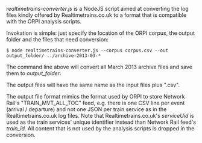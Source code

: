 *realtimetrains-converter.js* is a NodeJS script aimed at converting the log files kindly offered by Realtimetrains.co.uk to a format that is compatible with the ORPI analysis scripts. 

Invokation is simple: just specify the location of the ORPI corpus, the output folder and the files that need conversion:

    $ node realtimetrains-converter.js --corpus corpus.csv --out output_folder/ ../archive-2013-03-*  

The command line above will convert all March 2013 archive files and save them to *output_folder*.

The output files will have the same name as the input files plus ".csv". 

The output file format mimics the format used by ORPI to store Network Rail's "TRAIN_MVT_ALL_TOC" feed, e.g. there is one CSV line per event (arrival / departure) and not one JSON per train service as in the Realtimetrains.co.uk log files. Note that Realtimetrains.co.uk's *serviceUid* is used as the train services' unique identifier instead than Network Rail feed's *train_id*. All content that is not used by the analysis scripts is dropped in the conversion.